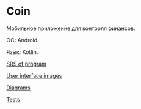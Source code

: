 # Coin

Мобильное приложение для контроля финансов.

ОС: Android  

Язык: Kotlin.  

[SRS of program](https://github.com/IlyaLazowski/lab2_ZhTSRPO/blob/main/docs/requirements/SRS.md)

[User interface images](https://github.com/IlyaLazowski/lab2_ZhTSRPO/tree/main/docs/mocaps)

[Diagrams](https://github.com/IlyaLazowski/labs_ZhTSRPO/tree/main/docs/diagrams)

[Tests](https://github.com/IlyaLazowski/labs_ZhTSRPO/tree/main/docs/tests)
